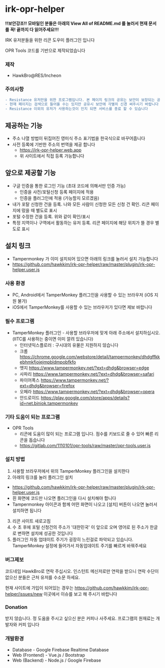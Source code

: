 # irk-opr-helper
__!!보안강조!! 모바일인 분들은 아래의 View All of README.md 를 눌러서 현재 문서를 꼭! 끝까지 다 읽어주세요!!!__

IRK 유저분들을 위한 리콘 도우미 플러그인 입니다

OPR Tools 코드를 기반으로 제작되었습니다


### 제작
- HawkBro@RES/Incheon

### 주의사항
```diff
- Resistance 유저만을 위한 프로그램입니다. 본 페이지 링크의 공유는 보안이 보장되는 공간에서만 해주십시오
- 현재 페이지는 검색으로 들어올 수는 있지만 공유시 보안에 각별히 신경 써주시기 바랍니다
- Resistance 이외의 유저가 사용하는것이 인지 되면 서비스를 종료 할 수 있습니다
```
## 제공하는 기능
- 주소 나열 방법이 뒤집어진 영미식 주소 표기법을 한국식으로 바꾸어줍니다
- 사전 등록에 기반한 주소의 번역을 제공 합니다
  - https://irk-opr-helper.web.app
  - 위 사이트에서 직접 등록 가능합니다

## 앞으로 제공할 기능
- 구글 인증을 통한 로그인 기능 (초대 코드에 의해서만 인증 가능)
  - 인증을 사전/포털신청 등록 페이지에 적용
  - 인증을 플러그인에 적용 (가능할지 모르겠음)
- 내가 포탈 신청한 건을 등록. 나와 모든 사람이 신청한 모든 신청 건 확인. 리콘 페이지에 떴을 때 별도로 표시
- 포털 수정한 건을 등록. 위와 같이 확인/표시
- 특정 지역이나 구역에서 활동하는 유저 등록. 리콘 페이지에 해당 위치가 뜰 경우 별도로 표시

## 설치 링크
- Tampermonkey 가 이미 설치되어 있으면 아래의 링크를 눌러서 설치 가능합니다
- https://github.com/hawkkim/irk-opr-helper/raw/master/plugin/irk-opr-helper.user.js

### 사용 환경
- PC, Android에서 TamperMonkey 플러그인을 사용할 수 있는 브라우저 (iOS 지원 불가)
- iOS에서 TamperMonkey를 사용할 수 있는 브라우저가 있다면 제보 바랍니다

### 필수 프로그램
- TamperMonkey 플러그인 - 사용할 브라우저에 맞게 아래 주소에서 설치하십시오. (IITC를 사용하는 중이면 이미 깔려 있습니다)
  - 인터넷익스플로러 : 구시대의 유물은 지원하지 않습니다
  - 크롬 https://chrome.google.com/webstore/detail/tampermonkey/dhdgffkkebhmkfjojejmpbldmpobfkfo
  - 엣지 https://www.tampermonkey.net/?ext=dhdg&browser=edge
  - 사파리 https://www.tampermonkey.net/?ext=dhdg&browser=safari
  - 파이어폭스 https://www.tampermonkey.net/?ext=dhdg&browser=firefox
  - 오페라 https://www.tampermonkey.net/?ext=dhdg&browser=opera
  - 안드로이드 https://play.google.com/store/apps/details?id=net.biniok.tampermonkey
   
### 기타 도움이 되는 프로그램
- OPR Tools
  - 리콘에 도움이 많이 되는 프로그램 입니다. 점수를 키보드로 줄 수 있어 빠른 리콘을 돕습니다
  - https://gitlab.com/1110101/opr-tools/raw/master/opr-tools.user.js
  
### 설치 방법
1. 사용할 브라우저에서 위의 TamperMonkey 플러그인을 설치한다
2. 아래의 링크를 눌러 플러그인 설치
  - https://github.com/hawkkim/irk-opr-helper/raw/master/plugin/irk-opr-helper.user.js
  - 흰 화면에 코드만 나오면 플러그인을 다시 설치해야 합니다
  - Tampermonkey 아이콘과 함께 어떤 화면이 나오고 [설치] 버튼이 나오면 눌러서 설치하면 됩니다
3. 리콘 사이트 새로고침
4. 수 초 후에 포털 신청건의 주소가 '대한민국' 이 앞으로 오며 영어로 된 주소가 한글로 변하면 설치에 성공한 것입니다
5. 플러그인 자동 업데이트 주기가 굉장히 느린걸로 파악되고 있습니다. TamperMonkey 설정에 들어가서 자동업데이트 주기를 빠르게 바꿔주세요

### 버그제보
코드네임 HawkBro로 연락 주십시오. 인스턴트 메신저로만 연락을 받으니 연락 수단이 없으신 분들은 근처 유저를 수소문 하세요.

현재 사이트에 가입이 되어있는 경우는 https://github.com/hawkkim/irk-opr-helper/issues/new 이곳에서 이슈를 보고 해 주시기 바랍니다 

### Donation
받지 않습니다.
정 도움을 주시고 싶으신 분은 커피나 사주세요.
프로그램의 원재료는 개발자와 커피 입니다

### 개발환경
- Database - Google Firebase Realtime Database
- Web (Frontend) - Vue.js / Bootstrap
- Web (Backend) - Node.js / Google Firebase
